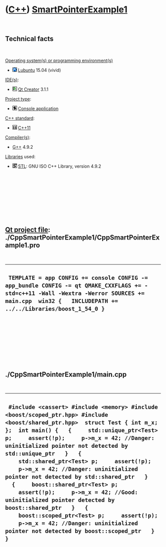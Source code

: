 
 

 

 

 

 

([C++](Cpp.md)) [SmartPointerExample1](CppSmartPointerExample1.md)
====================================================================

 

Technical facts
---------------

 

[Operating system(s) or programming environment(s)](CppOs.md)

-   ![Lubuntu](PicLubuntu.png) [Lubuntu](CppLubuntu.md) 15.04 (vivid)

[IDE(s)](CppIde.md):

-   ![Qt Creator](PicQtCreator.png) [Qt Creator](CppQtCreator.md) 3.1.1

[Project type](CppQtProjectType.md):

-   ![console](PicConsole.png) [Console
    application](CppConsoleApplication.md)

[C++ standard](CppStandard.md):

-   ![C++11](PicCpp11.png) [C++11](Cpp11.md)

[Compiler(s)](CppCompiler.md):

-   [G++](CppGpp.md) 4.9.2

[Libraries](CppLibrary.md) used:

-   ![STL](PicStl.png) [STL](CppStl.md): GNU ISO C++ Library, version
    4.9.2

 

 

 

 

 

[Qt project file](CppQtProjectFile.md): ./CppSmartPointerExample1/CppSmartPointerExample1.pro
----------------------------------------------------------------------------------------------

 

  -------------------------------------------------------------------------------------------------------------------------------------------------------------------------------------------------------
  ` TEMPLATE = app CONFIG += console CONFIG -= app_bundle CONFIG -= qt QMAKE_CXXFLAGS += -std=c++11 -Wall -Wextra -Werror SOURCES += main.cpp  win32 {   INCLUDEPATH += ../../Libraries/boost_1_54_0 }`
  -------------------------------------------------------------------------------------------------------------------------------------------------------------------------------------------------------

 

 

 

 

 

./CppSmartPointerExample1/main.cpp
----------------------------------

 

  --------------------------------------------------------------------------------------------------------------------------------------------------------------------------------------------------------------------------------------------------------------------------------------------------------------------------------------------------------------------------------------------------------------------------------------------------------------------------------------------------------------------------------------------------------------------------------------------------------------------------------------------------------------------------------------------------------------
  ` #include <cassert> #include <memory> #include <boost/scoped_ptr.hpp> #include <boost/shared_ptr.hpp>  struct Test { int m_x; };  int main() {   {     std::unique_ptr<Test> p;     assert(!p);     p->m_x = 42; //Danger: uninitialized pointer not detected by std::unique_ptr   }   {     std::shared_ptr<Test> p;     assert(!p);     p->m_x = 42; //Danger: uninitialized pointer not detected by std::shared_ptr   }   {     boost::shared_ptr<Test> p;     assert(!p);     p->m_x = 42; //Good: uninitialized pointer detected by boost::shared_ptr   }   {     boost::scoped_ptr<Test> p;     assert(!p);     p->m_x = 42; //Danger: uninitialized pointer not detected by boost::scoped_ptr   } }`
  --------------------------------------------------------------------------------------------------------------------------------------------------------------------------------------------------------------------------------------------------------------------------------------------------------------------------------------------------------------------------------------------------------------------------------------------------------------------------------------------------------------------------------------------------------------------------------------------------------------------------------------------------------------------------------------------------------------

 

 

 

 

 

 

